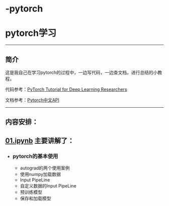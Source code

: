 # -pytorch
# pytorch学习
___

## 简介

这是我自己在学习pytorch的过程中，一边写代码，一边查文档，进行总结的小教程。

代码参考：[PyTorch Tutorial for Deep Learning Researchers](https://github.com/yunjey/pytorch-tutorial)

文档参考：[Pytorch中文API](https://pytorch-cn.readthedocs.io/zh/latest/package_references/torch-nn/)

___
## 内容安排：

## [01.ipynb](https://github.com/wangye8899/Pytorch/blob/master/01.ipynb) 主要讲解了：

* ### pytorch的基本使用
    
    * autograd的两个使用案例
    * 使用numpy加载数据
    * Input PipeLine
    * 自定义数据的Input PipeLine
    * 预训练模型
    * 保存和加载模型
